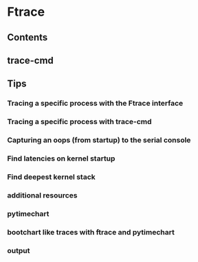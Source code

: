 # Ftrace
## Contents
## trace-cmd
## Tips
### Tracing a specific process with the Ftrace interface
### Tracing a specific process with trace-cmd
### Capturing an oops (from startup) to the serial console
### Find latencies on kernel startup
### Find deepest kernel stack
### additional resources
### pytimechart
### bootchart like traces with ftrace and pytimechart
### output
